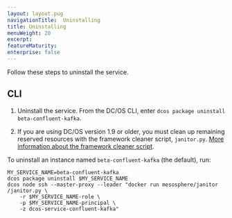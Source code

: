 ```yaml
---
layout: layout.pug
navigationTitle:  Uninstalling
title: Uninstalling
menuWeight: 20
excerpt:
featureMaturity:
enterprise: false
---
```


<!-- This source repo for this topic is https://github.com/mesosphere/confluent -->


Follow these steps to uninstall the service.


## CLI

1. Uninstall the service. From the DC/OS CLI, enter `dcos package uninstall beta-confluent-kafka`.

1. If you are using DC/OS version 1.9 or older, you must clean up remaining reserved resources with the framework cleaner script, `janitor.py`. [More information about the framework cleaner script](/1.9/deploying-services/uninstall/#framework-cleaner).

To uninstall an instance named `beta-confluent-kafka` (the default), run:
```
MY_SERVICE_NAME=beta-confluent-kafka
dcos package uninstall $MY_SERVICE_NAME
dcos node ssh --master-proxy --leader "docker run mesosphere/janitor /janitor.py \
    -r $MY_SERVICE_NAME-role \
    -p $MY_SERVICE_NAME-principal \
    -z dcos-service-confluent-kafka"
```
